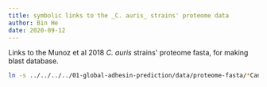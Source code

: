 ```yaml
---
title: symbolic links to the _C. auris_ strains' proteome data
author: Bin He
date: 2020-09-12
---
```


Links to the Munoz et al 2018 _C. auris_ strains' proteome fasta, for making blast database.
```bash
ln -s ../../../../01-global-adhesin-prediction/data/proteome-fasta/*Cand_auris* ./t
```

